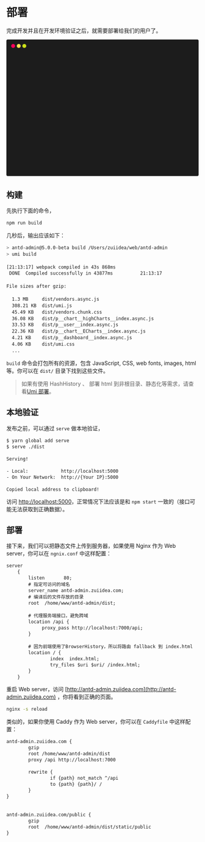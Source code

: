 # 部署

完成开发并且在开发环境验证之后，就需要部署给我们的用户了。

![i18n](../_media/term_build.svg)

## 构建

先执行下面的命令，

```bash
npm run build
```

几秒后，输出应该如下：

```bash
> antd-admin@5.0.0-beta build /Users/zuiidea/web/antd-admin
> umi build

[21:13:17] webpack compiled in 43s 868ms
 DONE  Compiled successfully in 43877ms          21:13:17

File sizes after gzip:

  1.3 MB     dist/vendors.async.js
  308.21 KB  dist/umi.js
  45.49 KB   dist/vendors.chunk.css
  36.08 KB   dist/p__chart__highCharts__index.async.js
  33.53 KB   dist/p__user__index.async.js
  22.36 KB   dist/p__chart__ECharts__index.async.js
  4.21 KB    dist/p__dashboard__index.async.js
  4.06 KB    dist/umi.css
  ...
```

`build` 命令会打包所有的资源，包含 JavaScript, CSS, web fonts, images, html 等。你可以在 `dist/` 目录下找到这些文件。

> 如果有使用 HashHistory 、 部署 html 到非根目录、静态化等需求，请查看[Umi 部署](https://umijs.org/zh/guide/deploy.html)。

## 本地验证


发布之前，可以通过 `serve` 做本地验证，

```
$ yarn global add serve
$ serve ./dist

Serving!

- Local:            http://localhost:5000
- On Your Network:  http://{Your IP}:5000

Copied local address to clipboard!

```

访问 [http://localhost:5000](http://localhost:5000)，正常情况下法应该是和 `npm start` 一致的（接口可能无法获取到正确数据）。


## 部署

接下来，我们可以把静态文件上传到服务器，如果使用 Nginx 作为 Web server，你可以在 `ngnix.conf` 中这样配置：

```
server
	{
		listen       80;
        # 指定可访问的域名
		server_name antd-admin.zuiidea.com;
        # 编译后的文件存放的目录
		root  /home/www/antd-admin/dist;

        # 代理服务端接口，避免跨域
		location /api {
			 proxy_pass http://localhost:7000/api;
		}

        # 因为前端使用了BrowserHistory，所以将路由 fallback 到 index.html
		location / {
				index  index.html;
				try_files $uri $uri/ /index.html;
		}
	}
```

重启 Web server，访问 [http://antd-admin.zuiidea.com](http://antd-admin.zuiidea.com) ，你将看到正确的页面。

```bash
nginx -s reload
```

类似的，如果你使用 Caddy 作为 Web server，你可以在 `Caddyfile` 中这样配置：

```
antd-admin.zuiidea.com {
        gzip
        root /home/www/antd-admin/dist
        proxy /api http://localhost:7000

        rewrite {
                if {path} not_match ^/api
                to {path} {path}/ /
        }
}


antd-admin.zuiidea.com/public {
        gzip
        root  /home/www/antd-admin/dist/static/public
}

```
